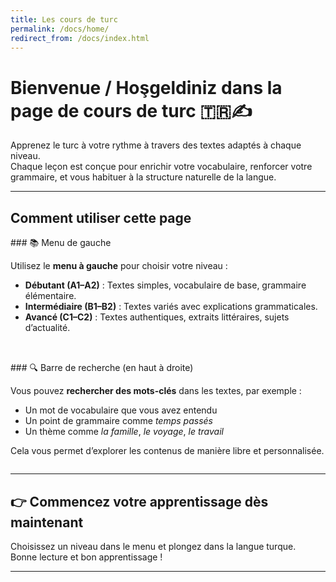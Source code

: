 ```yaml
---
title: Les cours de turc
permalink: /docs/home/
redirect_from: /docs/index.html
---
```


# Bienvenue / Hoşgeldiniz dans la page de cours de turc 🇹🇷✍️

Apprenez le turc à votre rythme à travers des textes adaptés à chaque niveau.  
Chaque leçon est conçue pour enrichir votre vocabulaire, renforcer votre grammaire, et vous habituer à la structure naturelle de la langue.

---

## Comment utiliser cette page

<div style="display: flex; gap: 2rem; flex-wrap: wrap;">

<div style="flex: 1; min-width: 250px;">
### 📚 Menu de gauche

Utilisez le **menu à gauche** pour choisir votre niveau :

- **Débutant (A1–A2)** : Textes simples, vocabulaire de base, grammaire élémentaire.  
- **Intermédiaire (B1–B2)** : Textes variés avec explications grammaticales.  
- **Avancé (C1–C2)** : Textes authentiques, extraits littéraires, sujets d’actualité.
</div>

<div style="flex: 2; min-width: 300px;">
### 🔍 Barre de recherche (en haut à droite)

Vous pouvez **rechercher des mots-clés** dans les textes, par exemple :

- Un mot de vocabulaire que vous avez entendu  
- Un point de grammaire comme *temps passés*  
- Un thème comme *la famille*, *le voyage*, *le travail*

Cela vous permet d’explorer les contenus de manière libre et personnalisée.
</div>

</div>

---

## 👉 Commencez votre apprentissage dès maintenant

Choisissez un niveau dans le menu et plongez dans la langue turque.  
Bonne lecture et bon apprentissage !

---

